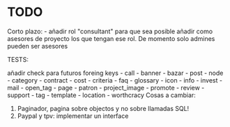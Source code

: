 TODO
=====

Corto plazo:
    - añadir rol "consultant" para que sea posible añadir como asesores de proyecto los que tengan ese rol. De momento solo admines pueden ser asesores

TESTS:

añadir check para futuros foreing keys
    - call
    - banner
    - bazar
    - post
    - node
    - category
    - contract
    - cost
    - criteria
    - faq
    - glossary
    - icon
    - info
    - invest
    - mail
    - open_tag
    - page
    - patron
    - project_image
    - promote
    - review
    - support
    - tag
    - template
    - location
    - worthcracy
Cosas a cambiar:


1. Paginador, pagina sobre objectos y no sobre llamadas SQL!
2. Paypal y tpv: implementar un interface
